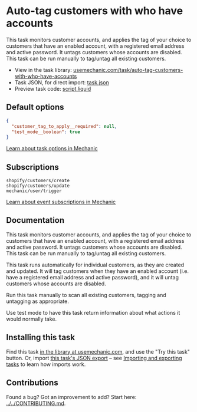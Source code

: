 # Auto-tag customers with who have accounts

This task monitors customer accounts, and applies the tag of your choice to customers that have an enabled account, with a registered email address and active password. It untags customers whose accounts are disabled. This task can be run manually to tag/untag all existing customers.

* View in the task library: [usemechanic.com/task/auto-tag-customers-with-who-have-accounts](https://usemechanic.com/task/auto-tag-customers-with-who-have-accounts)
* Task JSON, for direct import: [task.json](../../tasks/auto-tag-customers-with-who-have-accounts.json)
* Preview task code: [script.liquid](./script.liquid)

## Default options

```json
{
  "customer_tag_to_apply__required": null,
  "test_mode__boolean": true
}
```

[Learn about task options in Mechanic](https://docs.usemechanic.com/article/471-task-options)

## Subscriptions

```liquid
shopify/customers/create
shopify/customers/update
mechanic/user/trigger
```

[Learn about event subscriptions in Mechanic](https://docs.usemechanic.com/article/408-subscriptions)

## Documentation

This task monitors customer accounts, and applies the tag of your choice to customers that have an enabled account, with a registered email address and active password. It untags customers whose accounts are disabled. This task can be run manually to tag/untag all existing customers.

This task runs automatically for individual customers, as they are created and updated. It will tag customers when they have an enabled account (i.e. have a registered email address and active password), and it will untag customers whose accounts are disabled.

Run this task manually to scan all existing customers, tagging and untagging as appropriate.

Use test mode to have this task return information about what actions it would normally take.

## Installing this task

Find this task [in the library at usemechanic.com](https://usemechanic.com/task/auto-tag-customers-with-who-have-accounts), and use the "Try this task" button. Or, import [this task's JSON export](../../tasks/auto-tag-customers-with-who-have-accounts.json) – see [Importing and exporting tasks](https://docs.usemechanic.com/article/505-importing-and-exporting-tasks) to learn how imports work.

## Contributions

Found a bug? Got an improvement to add? Start here: [../../CONTRIBUTING.md](../../CONTRIBUTING.md).
